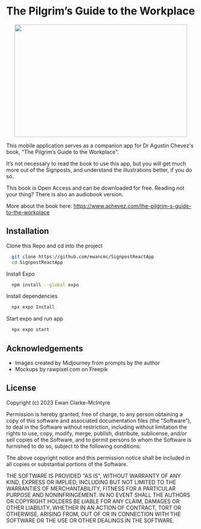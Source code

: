 
# The Pilgrim’s Guide to the Workplace

<p align="center">
  <img width="460" height="300" src="[https://picsum.photos/460/300](https://i.ibb.co/6vJPmBC/Signpost-React-App-Mockup.png)">
</p>

This mobile application serves as a companion app for Dr Agustin Chevez's book, "The Pilgrim’s Guide to the Workplace". 

It’s not necessary to read the book to use this app, but you will get much more out of the Signposts, and understand the illustrations better, if you do so.

This book is Open Access and can be downloaded for free. Reading not your thing?  There is also an audiobook version.

More about the book here: https://www.achevez.com/the-pilgrim-s-guide-to-the-workplace


## Installation

Clone this Repo and cd into the project

```bash
  git clone https://github.com/ewancmc/SignpostReactApp
  cd SignpostReactApp
```

Install Expo
```bash
  npm install --global expo
```

Install dependencies
```bash
  npx expo Install
```

Start expo and run app
```bash
  npx expo start
```
## Acknowledgements

 - Images created by Midjourney from prompts by the author
 - Mockups by rawpixel.com on Freepik


## License

Copyright (c) 2023 Ewan Clarke-McIntyre

Permission is hereby granted, free of charge, to any person obtaining a copy
of this software and associated documentation files (the "Software"), to deal
in the Software without restriction, including without limitation the rights
to use, copy, modify, merge, publish, distribute, sublicense, and/or sell
copies of the Software, and to permit persons to whom the Software is
furnished to do so, subject to the following conditions:

The above copyright notice and this permission notice shall be included in all
copies or substantial portions of the Software.

THE SOFTWARE IS PROVIDED "AS IS", WITHOUT WARRANTY OF ANY KIND, EXPRESS OR
IMPLIED, INCLUDING BUT NOT LIMITED TO THE WARRANTIES OF MERCHANTABILITY,
FITNESS FOR A PARTICULAR PURPOSE AND NONINFRINGEMENT. IN NO EVENT SHALL THE
AUTHORS OR COPYRIGHT HOLDERS BE LIABLE FOR ANY CLAIM, DAMAGES OR OTHER
LIABILITY, WHETHER IN AN ACTION OF CONTRACT, TORT OR OTHERWISE, ARISING FROM,
OUT OF OR IN CONNECTION WITH THE SOFTWARE OR THE USE OR OTHER DEALINGS IN THE
SOFTWARE.

